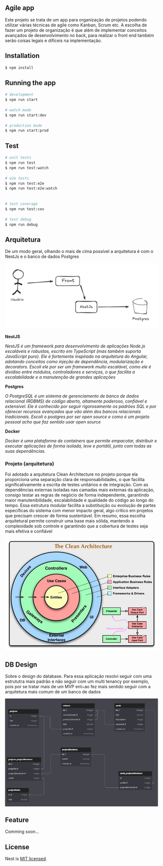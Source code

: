 ## Agile app

Este projeto se trata de um app para organização de projetos podendo utilizar várias técnicas de agile como Kanban, Scrum etc.
A escolha de fazer um projeto de organização é que além de implementar conceitos avançados de desenvolvimento no back, para realizar o front end também serão coisas legais e difíceis na implementação.


## Installation

```bash
$ npm install
```

## Running the app

```bash
# development
$ npm run start

# watch mode
$ npm run start:dev

# production mode
$ npm run start:prod
```

## Test

```bash
# unit tests
$ npm run test
$ npm run test:watch

# e2e tests
$ npm run test:e2e
$ npm run test:e2e:watch


# test coverage
$ npm run test:cov

# test debug
$ npm run debug
```

## Arquitetura

De um modo geral, olhando o mais de cima possível a arquitetura é com o NestJs e o banco de dados Postgres

<img src="./src/assets/projectTechnologies.png" />

**NestJS**

*NestJS é um framework para desenvolvimento de aplicações Node.js escaláveis e robustas, escrito em TypeScript (mas também suporta JavaScript puro). Ele é fortemente inspirado na arquitetura do Angular, adotando conceitos como injeção de dependência, modularização e decorators.
Escoli ele por ser um framework muito escalável, como ele é dividiso entre módulos, controladores e serviços, o que facilita a escalabilidade e a manutenção de grandes aplicações*

**Postgres**

*O PostgreSQL é um sistema de gerenciamento de banco de dados relacional (RDBMS) de código aberto, altamente poderoso, confiável e extensível. Ele é conhecido por seguir rigorosamente os padrões SQL e por oferecer recursos avançados que vão além dos bancos relacionais tradicionais.
Escoli o postgres por ser open source e como é um projeto pessoal acho que faz sentido usar open source*

**Docker**

*Docker é uma plataforma de containers que permite empacotar, distribuir e executar aplicações de forma isolada, leve e portátil, junto com todas as suas dependências.*

### Projeto (arquitetura)

Foi adotado a arquitetura Clean Architecture no projeto porque ela proporciona uma separação clara de responsabilidades, o que facilita significativamente a escrita de testes unitários e de integração. Com as dependências externas isoladas nas camadas mais externas da aplicação, consigo testar as regras de negócio de forma independente, garantindo maior manutenibilidade, escalabilidade e qualidade do código ao longo do tempo.
Essa estrutura modular facilita a substituição ou evolução de partes específicas do sistema com menor impacto geral, algo crítico em projetos que precisam crescer de forma sustentável. Em resumo, essa escolha arquitetural permite construir uma base mais sólida, mantendo a complexidade sob controle e garantindo que a cobertura de testes seja mais efetiva e confiável

<img src="./src/assets/cleanArch.jpg" />

## DB Design

Sobre o design do database. Para essa aplicação resolvi seguir com uma estrututra mais padrão e não seguir com um multi tenancy por exemplo, pois por se tratar mais de um MVP ent~ao fez mais sentido seguir com a arquitetura mais comum de um banco de dados

<img src="./src/assets/databaseDesign.png" />

## Feature

Comming soon...

## License

Nest is [MIT licensed](LICENSE).
